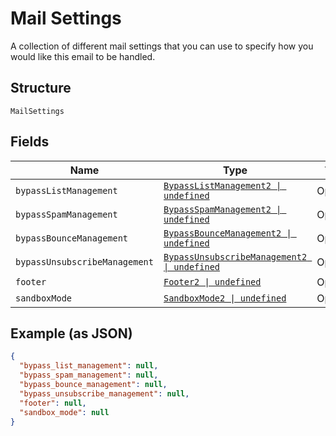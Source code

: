 
# Mail Settings

A collection of different mail settings that you can use to specify how you would like this email to be handled.

## Structure

`MailSettings`

## Fields

| Name | Type | Tags | Description |
|  --- | --- | --- | --- |
| `bypassListManagement` | [`BypassListManagement2 \| undefined`](../../doc/models/bypass-list-management-2.md) | Optional | - |
| `bypassSpamManagement` | [`BypassSpamManagement2 \| undefined`](../../doc/models/bypass-spam-management-2.md) | Optional | - |
| `bypassBounceManagement` | [`BypassBounceManagement2 \| undefined`](../../doc/models/bypass-bounce-management-2.md) | Optional | - |
| `bypassUnsubscribeManagement` | [`BypassUnsubscribeManagement2 \| undefined`](../../doc/models/bypass-unsubscribe-management-2.md) | Optional | - |
| `footer` | [`Footer2 \| undefined`](../../doc/models/footer-2.md) | Optional | - |
| `sandboxMode` | [`SandboxMode2 \| undefined`](../../doc/models/sandbox-mode-2.md) | Optional | - |

## Example (as JSON)

```json
{
  "bypass_list_management": null,
  "bypass_spam_management": null,
  "bypass_bounce_management": null,
  "bypass_unsubscribe_management": null,
  "footer": null,
  "sandbox_mode": null
}
```

